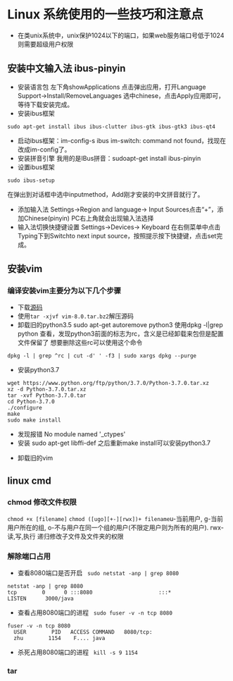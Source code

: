 # Linux 系统使用的一些技巧和注意点
- 在类unix系统中，unix保护1024以下的端口，如果web服务端口号低于1024则需要超级用户权限

## 安装中文输入法 ibus-pinyin
+ 安装语言包
左下角showApplications 点击弹出应用，打开Language Support→Install/RemoveLanguages
选中chinese，点击Apply应用即可，等待下载安装完成。
+ 安装ibus框架
```shell
sudo apt-get install ibus ibus-clutter ibus-gtk ibus-gtk3 ibus-qt4
```
+ 启动ibus框架：im-config-s ibus
im-switch: command not found，找现在改成im-config了。
+ 安装拼音引擎
我用的是IBus拼音：sudoapt-get install ibus-pinyin
+ 设置ibus框架
```
sudo ibus-setup
```
在弹出到对话框中选中inputmethod，Add刚才安装的中文拼音就行了。
+ 添加输入法
Settings→Region and language→ Input Sources点击“+”，添加Chinese(pinyin)
PC右上角就会出现输入法选择
+ 输入法切换快捷键设置
Settings→Devices→ Keyboard 在右侧菜单中点击Typing下到Switchto next input source，按照提示按下快捷键，点击set完成。

## 安装vim
### 编译安装vim主要分为以下几个步骤
+ 下载[源码](ftp://ftp.vim.org/pub/vim/unix/)
+ 使用`tar -xjvf vim-8.0.tar.bz2`解压源码
+ 卸载旧的python3.5
sudo apt-get autoremove python3
使用dpkg -l|grep python 查看，发现python3前面的标志为rc，含义是已经卸载来包但是配置文件保留了
想要删除这些rc可以使用这个命令
```
dpkg -l | grep ^rc | cut -d' ' -f3 | sudo xargs dpkg --purge
```
+ 安装python3.7
```
wget https://www.python.org/ftp/python/3.7.0/Python-3.7.0.tar.xz
xz -d Python-3.7.0.tar.xz
tar -xvf Python-3.7.0.tar
cd Python-3.7.0
./configure
make
sudo make install
```
- 发现报错 No module named '_ctypes'
- 安装  sudo apt-get libffi-def 之后重新make install可以安装python3.7
+ 卸载旧的vim

## linux cmd
### chmod 修改文件权限
`chmod +x [filename]` 
`chmod ([ugo][+-][rwx])+ filename`u-当前用户, g-当前用户所在的组, o-不与用户在同一个组的用户(不限定用户则为所有的用户). rwx-读,写,执行
递归修改子文件及文件夹的权限
### 解除端口占用
+ 查看8080端口是否开启 ` sudo netstat -anp | grep 8080`
``` 
netstat -anp | grep 8080
tcp        0      0 :::8080                     :::*                        LISTEN      3000/java   
```
+ 查看占用8080端口的进程 ` sudo fuser -v -n tcp 8080`
```
fuser -v -n tcp 8080
  USER        PID   ACCESS COMMAND   8080/tcp:       
  zhu        1154    F.... java
```
+ 杀死占用8080端口的进程
` kill -s 9 1154`

### tar
